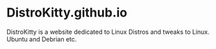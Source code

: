 # DistroKitty.github.io
DistroKitty is a website dedicated to Linux Distros and tweaks to Linux. Ubuntu and Debrian etc.

